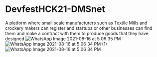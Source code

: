 # DevfestHCK21-DMSnet
A platform where small scale manufacturers such as Textile Mills and crockery makers can register and startups or other businesses can find them and make a contract with them to produce goods that they have designed
![WhatsApp Image 2021-08-16 at 5 06 35 PM](https://user-images.githubusercontent.com/72308844/129558502-9d3c061f-627e-4469-9ca1-e6b75acd33d6.jpeg)
![WhatsApp Image 2021-08-16 at 5 06 34 PM (1)](https://user-images.githubusercontent.com/72308844/129558521-9bbf7a53-86cb-4260-87d7-5e33a1c1c116.jpeg)
![WhatsApp Image 2021-08-16 at 5 06 34 PM](https://user-images.githubusercontent.com/72308844/129558525-a1c4220f-751f-4611-af21-fa9cb2131370.jpeg)
